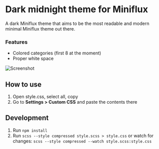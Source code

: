 # Dark midnight theme for Miniflux

A dark Miniflux theme that aims to be the most readable and modern minimal Miniflux theme out there.

### Features

- Colored categories (first 8 at the moment)
- Proper white space

![Screenshot](https://i.imgur.com/QLig0CY.png "Screenshot")

## How to use

1. Open style.css, select all, copy
2. Go to **Settings > Custom CSS** and paste the contents there

## Development

1. Run `npm install`
2. Run `scss --style compressed style.scss > style.css`
   or watch for changes: `scss --style compressed --watch style.scss:style.css`